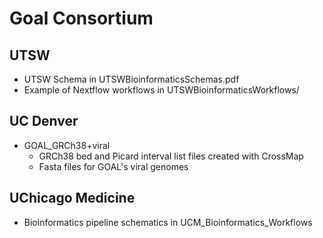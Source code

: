 # Goal Consortium


## UTSW

- UTSW Schema in UTSWBioinformaticsSchemas.pdf
- Example of Nextflow workflows in UTSWBioinformaticsWorkflows/

## UC Denver

- GOAL_GRCh38+viral
	 - GRCh38 bed and Picard interval list files created with CrossMap
	 - Fasta files for GOAL's viral genomes

## UChicago Medicine

- Bioinformatics pipeline schematics in UCM_Bioinformatics_Workflows
